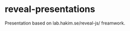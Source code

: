 reveal-presentations
====================

Presentation based on lab.hakim.se/reveal-js/ freamwork.
